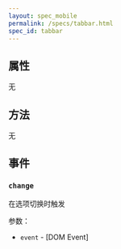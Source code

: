 ```yaml
---
layout: spec_mobile
permalink: /specs/tabbar.html
spec_id: tabbar
---
```


## 属性

无

## 方法

无

## 事件

### `change`

在选项切换时触发

参数：

 * `event` - [DOM Event]